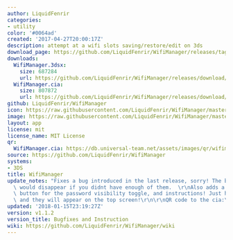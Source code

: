 ```yaml
---
author: LiquidFenrir
categories:
- utility
color: '#0064ad'
created: '2017-04-27T20:00:17Z'
description: attempt at a wifi slots saving/restore/edit on 3ds
download_page: https://github.com/LiquidFenrir/WifiManager/releases/tag/v1.1.2
downloads:
  WifiManager.3dsx:
    size: 687284
    url: https://github.com/LiquidFenrir/WifiManager/releases/download/v1.1.2/WifiManager.3dsx
  WifiManager.cia:
    size: 807872
    url: https://github.com/LiquidFenrir/WifiManager/releases/download/v1.1.2/WifiManager.cia
github: LiquidFenrir/WifiManager
icon: https://raw.githubusercontent.com/LiquidFenrir/WifiManager/master/meta/icon.png
image: https://raw.githubusercontent.com/LiquidFenrir/WifiManager/master/meta/banner.png
layout: app
license: mit
license_name: MIT License
qr:
  WifiManager.cia: https://db.universal-team.net/assets/images/qr/wifimanager.cia.png
source: https://github.com/LiquidFenrir/WifiManager
systems:
- 3DS
title: WifiManager
update_notes: "Fixes a bug introduced in the last release, sorry! The backup list\
  \ would disappear if you didnt have enough of them.  \r\nAlso adds a touchscreen\
  \ button for the password visibility toggle, and instructions! Just hold SELECT\
  \ and they will appear on the top screen!\r\n\r\nQR code to the cia:\r\n![image](https://user-images.githubusercontent.com/16072534/34965250-f751cc9a-fa52-11e7-81cb-826bedeaa94d.png)"
updated: '2018-01-15T23:19:27Z'
version: v1.1.2
version_title: Bugfixes and Instruction
wiki: https://github.com/LiquidFenrir/WifiManager/wiki
---
```

